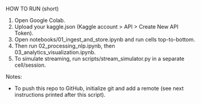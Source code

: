 HOW TO RUN (short)
1. Open Google Colab.
2. Upload your kaggle.json (Kaggle account > API > Create New API Token).
3. Open notebooks/01_ingest_and_store.ipynb and run cells top-to-bottom.
4. Then run 02_processing_nlp.ipynb, then 03_analytics_visualization.ipynb.
5. To simulate streaming, run scripts/stream_simulator.py in a separate cell/session.

Notes:
- To push this repo to GitHub, initialize git and add a remote (see next instructions printed after this script).
